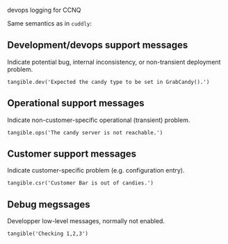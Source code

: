 devops logging for CCNQ

Same semantics as in `cuddly`:

Development/devops support messages
-----------------------------------

Indicate potential bug, internal inconsistency, or non-transient deployment problem.

```
tangible.dev('Expected the candy type to be set in GrabCandy().')
```

Operational support messages
----------------------------

Indicate non-customer-specific operational (transient) problem.

```
tangible.ops('The candy server is not reachable.')
```

Customer support messages
-------------------------

Indicate customer-specific problem (e.g. configuration entry).

```
tangible.csr('Customer Bar is out of candies.')
```

Debug megssages
---------------

Developper low-level messages, normally not enabled.

```
tangible('Checking 1,2,3')
```
